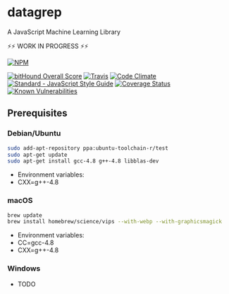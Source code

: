 # datagrep

A JavaScript Machine Learning Library

&#x26A1;&#x26A1; WORK IN PROGRESS &#x26A1;&#x26A1;

[![NPM](https://nodei.co/npm/datagrep.png?downloads=true&downloadRank=true&stars=true)](https://nodei.co/npm/datagrep/)

[![bitHound Overall Score](https://www.bithound.io/github/mjschock/datagrep/badges/score.svg)](https://www.bithound.io/github/mjschock/datagrep)
[![Travis](https://travis-ci.org/mjschock/datagrep.svg)](https://travis-ci.org/mjschock/datagrep)
[![Code Climate](https://codeclimate.com/github/mjschock/datagrep/badges/gpa.svg)](https://codeclimate.com/github/mjschock/datagrep)
[![Standard - JavaScript Style Guide](https://img.shields.io/badge/code%20style-standard-brightgreen.svg)](http://standardjs.com)
[![Coverage Status](https://coveralls.io/repos/github/mjschock/datagrep/badge.svg)](https://coveralls.io/github/mjschock/datagrep)
[![Known Vulnerabilities](https://snyk.io/test/github/mjschock/datagrep/badge.svg)](https://snyk.io/test/github/mjschock/datagrep)

## Prerequisites
### Debian/Ubuntu
```bash
sudo add-apt-repository ppa:ubuntu-toolchain-r/test
sudo apt-get update
sudo apt-get install gcc-4.8 g++-4.8 libblas-dev
```
* Environment variables:
 * CXX=g++-4.8

### macOS
```bash
brew update
brew install homebrew/science/vips --with-webp --with-graphicsmagick
```
* Environment variables:
 * CC=gcc-4.8
 * CXX=g++-4.8

### Windows
* TODO
